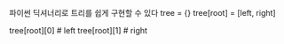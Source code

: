 파이썬 딕셔너리로 트리를 쉽게 구현할 수 있다
tree = {}
tree[root] = [left, right]

tree[root][0] # left
tree[root][1] # right
